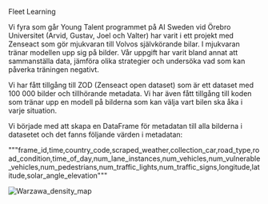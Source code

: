 Fleet Learning

Vi fyra som går Young Talent programmet på AI Sweden vid Örebro Universitet (Arvid, Gustav, Joel och Valter) har varit i ett projekt med Zenseact som gör mjukvaran till Volvos självkörande bilar. I mjukvaran tränar modellen upp sig på bilder. Vår uppgift har varit bland annat att sammanställa data, jämföra olika strategier och undersöka vad som kan påverka träningen negativt.

Vi har fått tillgång till ZOD (Zenseact open dataset) som är ett dataset med 100 000 bilder och tillhörande metadata. Vi har även fått tillgång till koden som tränar upp en modell på bilderna som kan välja vart bilen ska åka i varje situation. 

Vi började med att skapa en DataFrame för metadatan till alla bilderna i datasetet och det fanns följande värden i metadatan:

"""frame_id,time,country_code,scraped_weather,collection_car,road_type,road_condition,time_of_day,num_lane_instances,num_vehicles,num_vulnerable_vehicles,num_pedestrians,num_traffic_lights,num_traffic_signs,longitude,latitude,solar_angle_elevation"""


![Warzawa_density_map](https://github.com/gustavpy/Fleetlearning/assets/147041037/da5313c9-165b-4d66-85cc-00c7dc7de887)

